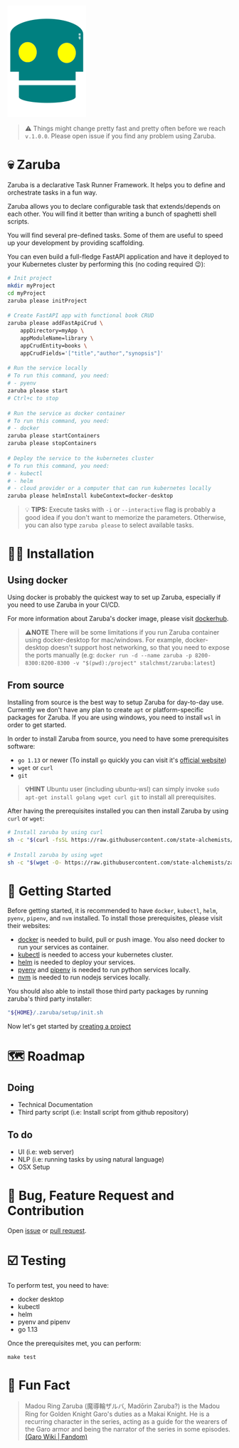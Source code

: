 ![zaruba-logo](arts/zaruba-250.png)

> ⚠️ Things might change pretty fast and pretty often before we reach `v.1.0.0`. Please open issue if you find any problem using Zaruba.

# 💀 Zaruba 

Zaruba is a declarative Task Runner Framework. It helps you to define and orchestrate tasks in a fun way. 

Zaruba allows you to declare configurable task that extends/depends on each other. You will find it better than writing a bunch of spaghetti shell scripts.

You will find several pre-defined tasks. Some of them are useful to speed up your development by providing scaffolding.

You can even build a full-fledge FastAPI application and have it deployed to your Kubernetes cluster by performing this (no coding required 😉):

```sh
# Init project
mkdir myProject
cd myProject
zaruba please initProject

# Create FastAPI app with functional book CRUD
zaruba please addFastApiCrud \
    appDirectory=myApp \
    appModuleName=library \
    appCrudEntity=books \
    appCrudFields='["title","author","synopsis"]'

# Run the service locally 
# To run this command, you need:
# - pyenv
zaruba please start
# Ctrl+c to stop

# Run the service as docker container
# To run this command, you need:
# - docker
zaruba please startContainers
zaruba please stopContainers

# Deploy the service to the kubernetes cluster
# To run this command, you need:
# - kubectl
# - helm
# - cloud provider or a computer that can run kubernetes locally
zaruba please helmInstall kubeContext=docker-desktop
```

> 💡 __TIPS:__ Execute tasks with `-i` or `--interactive` flag is probably a good idea if you don't want to memorize the parameters. Otherwise, you can also type `zaruba please` to select available tasks.

# 👨‍💻 Installation

## Using docker

Using docker is probably the quickest way to set up Zaruba, especially if you need to use Zaruba in your CI/CD.

For more information about Zaruba's docker image, please visit [dockerhub](https://hub.docker.com/repository/docker/stalchmst/zaruba).

> **⚠️NOTE** There will be some limitations if you run Zaruba container using docker-desktop for mac/windows. For example, docker-desktop doesn't support host networking, so that you need to expose the ports manually (e.g: `docker run -d --name zaruba -p 8200-8300:8200-8300 -v "$(pwd):/project" stalchmst/zaruba:latest`)

## From source

Installing from source is the best way to setup Zaruba for day-to-day use. Currently we don't have any plan to create `apt` or platform-specific packages for Zaruba. If you are using windows, you need to install `wsl` in order to get started.

In order to install Zaruba from source, you need to have some prerequisites software:

* `go 1.13` or newer (To install `go` quickly you can visit it's [official website](https://golang.org/doc/install))
* `wget` or `curl`
* `git`

> **💡HINT** Ubuntu user (including ubuntu-wsl) can simply invoke `sudo apt-get install golang wget curl git` to install all prerequisites.

After having the prerequisites installed you can then install Zaruba by using `curl` or `wget`:

```sh
# Install zaruba by using curl
sh -c "$(curl -fsSL https://raw.githubusercontent.com/state-alchemists/zaruba/master/install.sh)"

# Install zaruba by using wget
sh -c "$(wget -O- https://raw.githubusercontent.com/state-alchemists/zaruba/master/install.sh)"
```

# 📜 Getting Started

Before getting started, it is recommended to have `docker`, `kubectl`, `helm`, `pyenv`, `pipenv`, and `nvm` installed. To install those prerequisites, please visit their websites:

* [docker](https://www.docker.com/get-started) is needed to build, pull or push image. You also need docker to run your services as container.
* [kubectl](https://kubernetes.io/docs/home/#learn-how-to-use-kubernetes) is needed to access your kubernetes cluster.
* [helm](https://helm.sh/) is needed to deploy your services.
* [pyenv](https://github.com/pyenv/pyenv#installation) and [pipenv](https://pipenv.pypa.io/en/latest/install/) is needed to run python services locally.
* [nvm](https://github.com/nvm-sh/nvm#installing-and-updating) is needed to run nodejs services locally.

You should also able to install those third party packages by running zaruba's third party installer:

```sh
"${HOME}/.zaruba/setup/init.sh
```

Now let's get started by [creating a project](docs/creating-a-project.md)


# 🗺️ Roadmap


## Doing

* Technical Documentation
* Third party script (i.e: Install script from github repository)

## To do

* UI (i.e: web server)
* NLP (i.e: running tasks by using natural language)
* OSX Setup

# 🐞 Bug, Feature Request and Contribution

Open [issue](https://github.com/state-alchemists/zaruba/issues) or [pull request](https://github.com/state-alchemists/zaruba/pulls).

# ☑️ Testing

To perform test, you need to have:

* docker desktop
* kubectl
* helm
* pyenv and pipenv
* go 1.13

Once the prerequisites met, you can perform:

```
make test
```

# 🎉 Fun Fact

> Madou Ring Zaruba (魔導輪ザルバ, Madōrin Zaruba?) is the Madou Ring for Golden Knight Garo's duties as a Makai Knight. He is a recurring character in the series, acting as a guide for the wearers of the Garo armor and being the narrator of the series in some episodes. [(Garo Wiki | Fandom)](https://garoseries.fandom.com/wiki/Zaruba)
